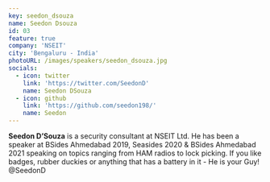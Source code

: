 ```yaml
---
key: seedon_dsouza
name: Seedon Dsouza
id: 03
feature: true
company: 'NSEIT'
city: 'Bengaluru - India'
photoURL: /images/speakers/seedon_dsouza.jpg
socials:
  - icon: twitter
    link: 'https://twitter.com/SeedonD'
    name: Seedon DSouza
  - icon: github
    link: 'https://github.com/seedon198/'
    name: Seedon
---
```

**Seedon D’Souza** is a security consultant at NSEIT Ltd. He has been a speaker at BSides Ahmedabad 2019, Seasides 2020 & BSides Ahmedabad 2021 speaking on topics ranging from HAM radios to lock picking. If you like badges, rubber duckies or anything that has a battery in it - He is your Guy!  @SeedonD